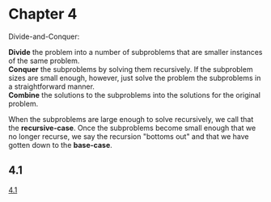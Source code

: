 # Chapter 4
Divide-and-Conquer:  

**Divide** the problem into a number of subproblems that are smaller instances of the same problem.  
**Conquer** the subproblems by solving them recursively. If the subproblem sizes are small enough, however, just solve the problem the subproblems in a straightforward manner.  
**Combine** the solutions to the subproblems into the solutions for the original problem.  
  
When the subproblems are large enough to solve recursively, we call that the **recursive-case**. Once the subproblems become small enough that we no longer recurse, we say the recursion "bottoms out" and that we have gotten down to the **base-case**.  

## 4.1
[4.1](4-1.md)